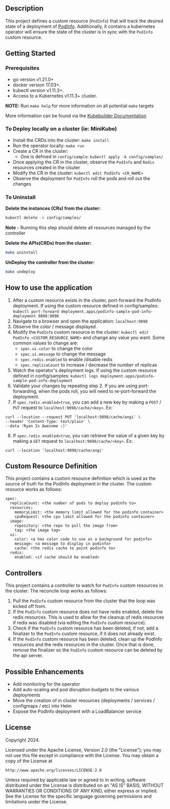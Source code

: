 ## Description
This project defines a custom resource (`PodInfo`) that will track the desired state of a deployment of [PodInfo](https://github.com/stefanprodan/podinfo/tree/master/cmd/podinfo). Additionally, it contains a kubernetes operator will ensure the state of the cluster is in sync with the `PodInfo` custom resource.

## Getting Started

### Prerequisites
- go version v1.21.0+
- docker version 17.03+.
- kubectl version v1.11.3+.
- Access to a Kubernetes v1.11.3+ cluster.

**NOTE:** Run `make help` for more information on all potential `make` targets

More information can be found via the [Kubebuilder Documentation](https://book.kubebuilder.io/introduction.html)

### To Deploy locally on a cluster (ie: MiniKube)
- Install the CRDs into the cluster: `make install`
- Run the operator locally: `make run`
- Create a CR in the cluster:
    - One is defined in `config/sample`: `kubectl apply -k config/samples/`
- Once applying the CR in the cluster, observe the `PodInfo` and `Redis` resources created in the clsuter
- Modify the CR in the cluster: `kubectl edit PodInfo <CR_NAME>`
- Observe the deployment for `PodInfo` roll the pods and roll out the changes

### To Uninstall
**Delete the instances (CRs) from the cluster:**

```sh
kubectl delete -k config/samples/
```

**Note** - Running this step should delete all resources managed by the controller

**Delete the APIs(CRDs) from the cluster:**

```sh
make uninstall
```

**UnDeploy the controller from the cluster:**

```sh
make undeploy
```

## How to use the application
1. After a custom resource exists in the cluster, port-forward the PodInfo deployment. If using the custom resource defined in config/samples: `kubectl port-forward deployment.apps/podinfo-sample-pod-info-deployment 9898:9898`
2. Navigate to a browser and open the application: `localhost:9898`
3. Observe the color / message displayed.
4. Modify the `PodInfo` custom resource in the cluster: `kubectl edit PodInfo <CUSTOM_RESOURCE_NAME>` and change any value you want. Some common values to change are: 
    - `spec.ui.color` to change the color
    - `spec.ui.message` to change the message
    - `spec.redis.enabled` to enable /disable redis
    - `spec.replicaCount` to increase / decrease the number of replicas
5. Watch the operator's deployment logs. If using the custom resource defined in config/samples: `kubectl logs deployment.apps/podinfo-sample-pod-info-deployment`
6. Validate your changes by repeating step 2. If you are using port-forwarding, when the pods roll, you will need to re-port-forward the deployment.
7. If `spec.redis.enabled=true`, you can add a new key by making a `POST` / `PUT` request to `localhost:9898/cache/<key>`. Ex: 
```
curl --location --request PUT 'localhost:9898/cache/angi' \
--header 'Content-Type: text/plain' \
--data 'Ryan Is Awesome :)'
```
8. If `spec.redis.enabled=true`, you can retrieve the value of a given key by making a `GET` request to `localhost:9898/cache/<key>`. Ex: 
```
curl --location 'localhost:9898/cache/angi'
```


## Custom Resource Definition
This project contains a custom resource definition which is used as the source of truth for the PodInfo deployment in the cluster. The custom resource works as follows:

```
spec:
  replicaCount: <the number of pods to deploy podinfo to>
  resources:
    memoryLimit: <the memory limit allowed for the podinfo container>
    cpuRequest: <the cpu limit allowed for the podinfo container>
  image:
    repository: <the repo to pull the image from>
    tag: <the image tag>
  ui:
    color: <a hex color code to use as a background for podinfo>
    message: <a message to display in podinfo>
    cache: <the redis cache to point podinfo to>
  redis:
    enabled: <if cache should be enabled>
```

## Controllers
This project contains a controller to watch for `PodInfo` custom resources in the cluster. The reconcile loop works as follows:

1. Pull the `PodInfo` custom resource from the cluster that the loop was kicked off from.
2. If the `PodInfo` custom resource does not have redis enabled, delete the redis resources. This is used to allow for the cleanup of redis resources if redis was disabled (via editing the `PodInfo` custom resource).
3. Check if the `PodInfo` custom resource has been deleted, if not, add a finalizer to the `PodInfo` custom resource, if it does not already exist.
4. If the `PodInfo` custom resource has been deleted, clean up the PodInfo resources and the redis resources in the cluster. Once that is done, remove the finalizer so the `PodInfo` custom resource can be deleted by the api server.

## Possible Enhancements

- Add monitoring for the operator
- Add auto-scaling and pod disruption budgets to the various deployments
- Move the creation of in cluster resources (deployments / services / configmaps / etc) into Helm
- Expose the PodInfo deployment with a LoadBalancer service

## License

Copyright 2024.

Licensed under the Apache License, Version 2.0 (the "License");
you may not use this file except in compliance with the License.
You may obtain a copy of the License at

    http://www.apache.org/licenses/LICENSE-2.0

Unless required by applicable law or agreed to in writing, software
distributed under the License is distributed on an "AS IS" BASIS,
WITHOUT WARRANTIES OR CONDITIONS OF ANY KIND, either express or implied.
See the License for the specific language governing permissions and
limitations under the License.

